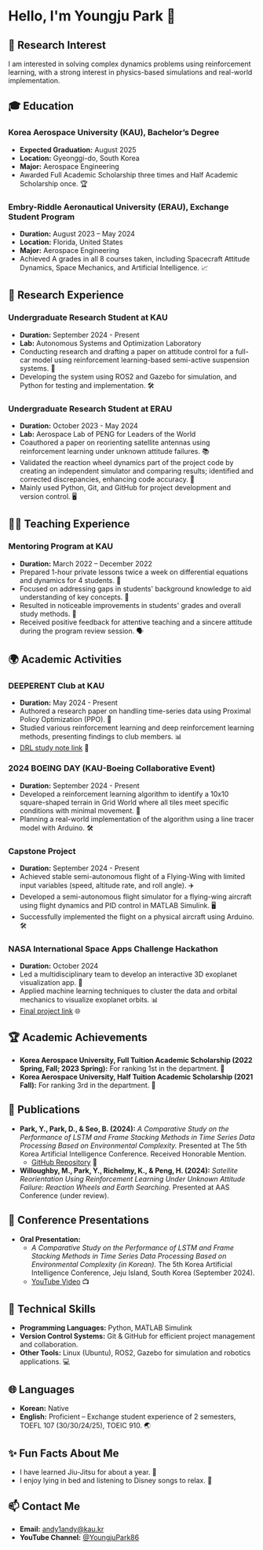 # Hello, I'm Youngju Park 👋

## 🌱 Research Interest
I am interested in solving complex dynamics problems using reinforcement learning, with a strong interest in physics-based simulations and real-world implementation.

## 🎓 Education
### Korea Aerospace University (KAU), Bachelor’s Degree
- **Expected Graduation:** August 2025  
- **Location:** Gyeonggi-do, South Korea  
- **Major:** Aerospace Engineering   
- Awarded Full Academic Scholarship three times and Half Academic Scholarship once. 🏆

### Embry-Riddle Aeronautical University (ERAU), Exchange Student Program
- **Duration:** August 2023 – May 2024  
- **Location:** Florida, United States  
- **Major:** Aerospace Engineering  
- Achieved A grades in all 8 courses taken, including Spacecraft Attitude Dynamics, Space Mechanics, and Artificial Intelligence. 📈

## 🔬 Research Experience
### Undergraduate Research Student at KAU
- **Duration:** September 2024 - Present  
- **Lab:** Autonomous Systems and Optimization Laboratory  
- Conducting research and drafting a paper on attitude control for a full-car model using reinforcement learning-based semi-active suspension systems. 📝  
- Developing the system using ROS2 and Gazebo for simulation, and Python for testing and implementation. 🛠️

### Undergraduate Research Student at ERAU
- **Duration:** October 2023 - May 2024  
- **Lab:** Aerospace Lab of PENG for Leaders of the World  
- Coauthored a paper on reorienting satellite antennas using reinforcement learning under unknown attitude failures. 📚  
- Validated the reaction wheel dynamics part of the project code by creating an independent simulator and comparing results; identified and corrected discrepancies, enhancing code accuracy. 🚀  
- Mainly used Python, Git, and GitHub for project development and version control. 🖥️

## 👨‍🏫 Teaching Experience
### Mentoring Program at KAU
- **Duration:** March 2022 – December 2022  
- Prepared 1-hour private lessons twice a week on differential equations and dynamics for 4 students. 📖  
- Focused on addressing gaps in students' background knowledge to aid understanding of key concepts. 🎯  
- Resulted in noticeable improvements in students' grades and overall study methods. 🌟  
- Received positive feedback for attentive teaching and a sincere attitude during the program review session. 🗣️

## 🌍 Academic Activities
### DEEPERENT Club at KAU
- **Duration:** May 2024 - Present  
- Authored a research paper on handling time-series data using Proximal Policy Optimization (PPO). 📝  
- Studied various reinforcement learning and deep reinforcement learning methods, presenting findings to club members. 📊  
- [DRL study note link](https://drive.google.com/file/d/19ThDffjRKLZuW3ixqgtBNbZNmSMsjd6U/view?usp=sharing) 📑

### 2024 BOEING DAY (KAU-Boeing Collaborative Event)
- **Duration:** September 2024 - Present  
- Developed a reinforcement learning algorithm to identify a 10x10 square-shaped terrain in Grid World where all tiles meet specific conditions with minimal movement. 🧩  
- Planning a real-world implementation of the algorithm using a line tracer model with Arduino. 🛠️

### Capstone Project
- **Duration:** September 2024 - Present  
- Achieved stable semi-autonomous flight of a Flying-Wing with limited input variables (speed, altitude rate, and roll angle). ✈️  
- Developed a semi-autonomous flight simulator for a flying-wing aircraft using flight dynamics and PID control in MATLAB Simulink. 🖥️  
- Successfully implemented the flight on a physical aircraft using Arduino. 🛠️

### NASA International Space Apps Challenge Hackathon
- **Duration:** October 2024  
- Led a multidisciplinary team to develop an interactive 3D exoplanet visualization app. 🤖  
- Applied machine learning techniques to cluster the data and orbital mechanics to visualize exoplanet orbits. 📊  
- [Final project link](https://www.spaceappschallenge.org/nasa-space-apps-2024/find-a-team/exofinder/?tab=project) 🌐

## 🏆 Academic Achievements
- **Korea Aerospace University, Full Tuition Academic Scholarship (2022 Spring, Fall; 2023 Spring):** For ranking 1st in the department. 🥇  
- **Korea Aerospace University, Half Tuition Academic Scholarship (2021 Fall):** For ranking 3rd in the department. 🥈

## 📝 Publications
- **Park, Y., Park, D., & Seo, B. (2024):** *A Comparative Study on the Performance of LSTM and Frame Stacking Methods in Time Series Data Processing Based on Environmental Complexity.* Presented at The 5th Korea Artificial Intelligence Conference. Received Honorable Mention.  
  - [GitHub Repository](https://github.com/YJPark0806/LSTMvsFrameStacking) 📝  
- **Willoughby, M., Park, Y., Richelmy, K., & Peng, H. (2024):** *Satellite Reorientation Using Reinforcement Learning Under Unknown Attitude Failure: Reaction Wheels and Earth Searching.* Presented at AAS Conference (under review).  

## 🎤 Conference Presentations
- **Oral Presentation:**  
  - *A Comparative Study on the Performance of LSTM and Frame Stacking Methods in Time Series Data Processing Based on Environmental Complexity (in Korean).* The 5th Korea Artificial Intelligence Conference, Jeju Island, South Korea (September 2024).  
  - [YouTube Video](https://youtu.be/3wk4ScrPFkM) 📺

## 🔧 Technical Skills
- **Programming Languages:** Python, MATLAB Simulink  
- **Version Control Systems:** Git & GitHub for efficient project management and collaboration.  
- **Other Tools:** Linux (Ubuntu), ROS2, Gazebo for simulation and robotics applications. 💻

## 🌐 Languages
- **Korean:** Native  
- **English:** Proficient – Exchange student experience of 2 semesters, TOEFL 107 (30/30/24/25), TOEIC 910. 🌏

## ✨ Fun Facts About Me
- I have learned Jiu-Jitsu for about a year. 🥋
- I enjoy lying in bed and listening to Disney songs to relax. 🎵

## 📫 Contact Me
- **Email:** [andy1andy@kau.kr](mailto:andy1andy@kau.kr)  
- **YouTube Channel:** [@YoungjuPark86](https://www.youtube.com/@YoungjuPark86)  




<!---
YJPark0806/YJPark0806 is a ✨ special ✨ repository because its `README.md` (this file) appears on your GitHub profile.
You can click the Preview link to take a look at your changes.
--->
